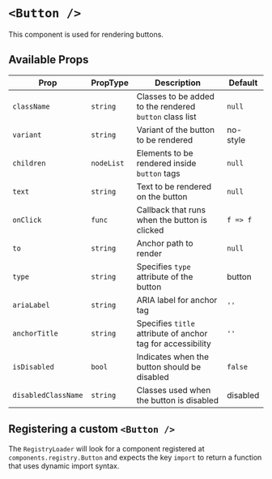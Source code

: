 # `<Button />`

This component is used for rendering buttons.

## Available Props

| Prop                | PropType   | Description                                                 | Default  |
| ------------------- | ---------- | ----------------------------------------------------------- | -------- |
| `className`         | `string`   | Classes to be added to the rendered `button` class list     | `null`   |
| `variant`           | `string`   | Variant of the button to be rendered                        | no-style |
| `children`          | `nodeList` | Elements to be rendered inside `button` tags                | `null`   |
| `text`              | `string`   | Text to be rendered on the button                           | `null`   |
| `onClick`           | `func`     | Callback that runs when the button is clicked               | `f => f` |
| `to`                | `string`   | Anchor path to render                                       | `null`   |
| `type`              | `string`   | Specifies `type` attribute of the button                    | button   |
| `ariaLabel`         | `string`   | ARIA label for anchor tag                                   | `''`     |
| `anchorTitle`       | `string`   | Specifies `title` attribute of anchor tag for accessibility | `''`     |
| `isDisabled`        | `bool`     | Indicates when the button should be disabled                | `false`  |
| `disabledClassName` | `string`   | Classes used when the button is disabled                    | disabled |

## Registering a custom `<Button />`

The `RegistryLoader` will look for a component registered at `components.registry.Button` and expects the key `import` to return a function that uses dynamic import syntax.
